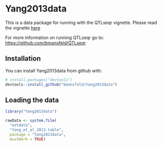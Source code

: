 
<!-- README.md is generated from README.Rmd. Please edit that file -->
Yang2013data
============

This is a data package for running with the QTLseqr vignette. Please read the vignette [here](https://drive.google.com/file/d/0B3wMyxzoUzkVOFFmN1VtZjdlV28/view?usp=sharing)

For more information on running QTLseqr go to: <https://github.com/bmansfeld/QTLseqr>

Installation
------------

You can install Yang2013data from github with:

``` r
# install.packages("devtools")
devtools::install_github("bmansfeld/Yang2013data")
```

Loading the data
----------------

``` r
library("Yang2013data")

rawData <- system.file(
  "extdata", 
  "Yang_et_al_2013.table",
  package = "Yang2013data",
  mustWork = TRUE)
```
